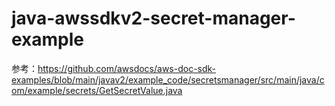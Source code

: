 # java-awssdkv2-secret-manager-example
参考：https://github.com/awsdocs/aws-doc-sdk-examples/blob/main/javav2/example_code/secretsmanager/src/main/java/com/example/secrets/GetSecretValue.java
